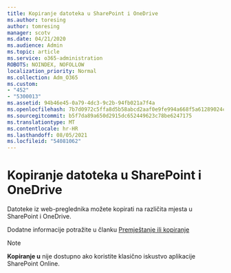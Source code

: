 ```yaml
---
title: Kopiranje datoteka u SharePoint i OneDrive
ms.author: toresing
author: tomresing
manager: scotv
ms.date: 04/21/2020
ms.audience: Admin
ms.topic: article
ms.service: o365-administration
ROBOTS: NOINDEX, NOFOLLOW
localization_priority: Normal
ms.collection: Adm_O365
ms.custom:
- "452"
- "5300013"
ms.assetid: 94b46e45-0a79-4dc3-9c2b-94fb021a7f4a
ms.openlocfilehash: 7b7d0972c5ffa8d5b58abcd2aaf0e9fe994a668f5a61289024c98f0cc0242547
ms.sourcegitcommit: b5f7da89a650d2915dc652449623c78be6247175
ms.translationtype: MT
ms.contentlocale: hr-HR
ms.lasthandoff: 08/05/2021
ms.locfileid: "54081062"
---
```

# <a name="copy-files-in-sharepoint-and-onedrive"></a>Kopiranje datoteka u SharePoint i OneDrive

Datoteke iz web-preglednika možete kopirati na različita mjesta u SharePoint i OneDrive.

Dodatne informacije potražite u članku [Premještanje ili kopiranje](https://support.microsoft.com/office/00e2f483-4df3-46be-a861-1f5f0c1a87bc)

> [!NOTE]
> **Kopiranje u** nije dostupno ako koristite klasično iskustvo aplikacije SharePoint Online.
